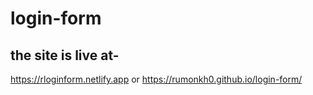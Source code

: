 # login-form

## the site is live at-
https://rloginform.netlify.app
 or
https://rumonkh0.github.io/login-form/
